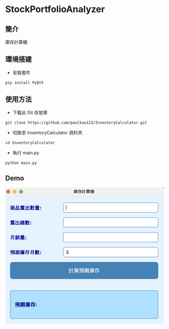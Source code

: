 # StockPortfolioAnalyzer

## 簡介
庫存計算機


## 環境搭建

* 安裝套件
```
pip install PyQt5
```

## 使用方法

* 下載此 Git 存放庫
```
git clone https://github.com/paulkuo123/InventoryCalculator.git
```
* 切換至 InventoryCalculator 資料夾
```
cd InventoryCalculator
```
* 執行 main.py
```
python main.py
```

## Demo

![image](images/demo.png)
